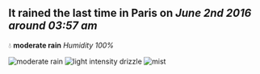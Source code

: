 ## It rained the last time in Paris on *June 2nd 2016 around 03:57 am*
💧  **moderate rain** *Humidity 100%*

![moderate rain](http://openweathermap.org/img/w/10n.png) ![light intensity drizzle](http://openweathermap.org/img/w/09n.png) ![mist](http://openweathermap.org/img/w/50n.png)
